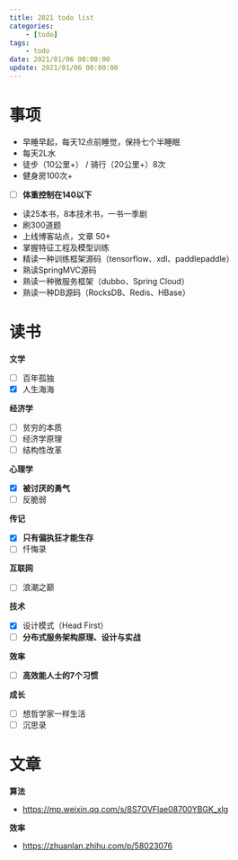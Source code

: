 ```yaml
---
title: 2021 todo list
categories: 
	- [todo]
tags:
	- todo
date: 2021/01/06 00:00:00
update: 2021/01/06 00:00:00
---
```


# 事项

- 早睡早起，每天12点前睡觉，保持七个半睡眠
- 每天2L水
- 徒步（10公里+） / 骑行（20公里+）8次
- 健身房100次+
- [ ] **体重控制在140以下**
- 读25本书，8本技术书，一书一季剧
- 刷300道题
- 上线博客站点，文章 50+
- 掌握特征工程及模型训练
- 精读一种训练框架源码（tensorflow、xdl、paddlepaddle）
- 熟读SpringMVC源码
- 熟读一种微服务框架（dubbo、Spring Cloud）
- 熟读一种DB源码（RocksDB、Redis、HBase）

# 读书

**文学**

- [ ] 百年孤独
- [x] 人生海海

**经济学**

- [ ] 贫穷的本质
- [ ] 经济学原理
- [ ] 结构性改革

**心理学**

- [x] **被讨厌的勇气**
- [ ] 反脆弱

**传记**

- [x] **只有偏执狂才能生存**
- [ ] 忏悔录

**互联网**

- [ ] 浪潮之巅

**技术**

- [x] 设计模式（Head First）
- [ ] **分布式服务架构原理、设计与实战**

**效率**

- [ ] **高效能人士的7个习惯**

**成长**

- [ ] 想哲学家一样生活
- [ ] 沉思录

# 文章

**算法**

- https://mp.weixin.qq.com/s/8S7OVFlae08700YBGK_xlg

**效率**

- https://zhuanlan.zhihu.com/p/58023076